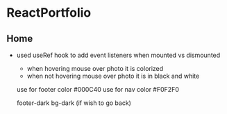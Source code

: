 # ReactPortfolio

## Home
- used useRef hook to add event listeners when mounted vs dismounted
    - when hovering mouse over photo it is colorized
    - when not hovering mouse over photo it is in black and white 

    use for footer color
    #000C40
    use for nav color
    #F0F2F0

    footer-dark bg-dark (if wish to go back)